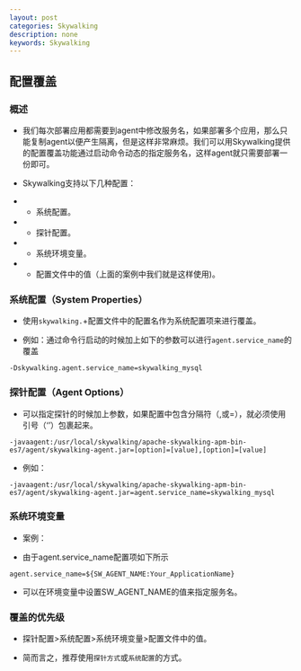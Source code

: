 ```yaml
---
layout: post
categories: Skywalking
description: none
keywords: Skywalking
---
```

## 配置覆盖

### 概述

- 我们每次部署应用都需要到agent中修改服务名，如果部署多个应用，那么只能复制agent以便产生隔离，但是这样非常麻烦。我们可以用Skywalking提供的配置覆盖功能通过启动命令动态的指定服务名，这样agent就只需要部署一份即可。

- Skywalking支持以下几种配置：

- - 系统配置。

- - 探针配置。

- - 系统环境变量。

- - 配置文件中的值（上面的案例中我们就是这样使用)。



### 系统配置（System Properties）

- 使用`skywalking.`+配置文件中的配置名作为系统配置项来进行覆盖。

- 例如：通过命令行启动的时候加上如下的参数可以进行`agent.service_name`的覆盖



```shell
-Dskywalking.agent.service_name=skywalking_mysql
```



###  探针配置（Agent Options）

- 可以指定探针的时候加上参数，如果配置中包含分隔符（,或=），就必须使用引号（‘’）包裹起来。

```shell
-javaagent:/usr/local/skywalking/apache-skywalking-apm-bin-es7/agent/skywalking-agent.jar=[option]=[value],[option]=[value]
```

- 例如：

```shell
-javaagent:/usr/local/skywalking/apache-skywalking-apm-bin-es7/agent/skywalking-agent.jar=agent.service_name=skywalking_mysql
```

###  系统环境变量

- 案例：

- 由于agent.service_name配置项如下所示

```properties
agent.service_name=${SW_AGENT_NAME:Your_ApplicationName}
```

- 可以在环境变量中设置SW_AGENT_NAME的值来指定服务名。

###  覆盖的优先级

- 探针配置>系统配置>系统环境变量>配置文件中的值。

- 简而言之，推荐使用`探针方式`或`系统配置`的方式。